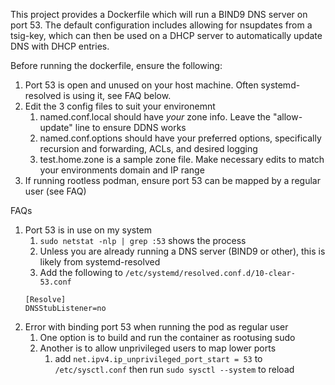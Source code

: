 This project provides a Dockerfile which will run a BIND9 DNS server on port 53. The default configuration includes allowing for nsupdates from a tsig-key, which can then be used on a DHCP server to automatically update DNS with DHCP entries.

Before running the dockerfile, ensure the following:
1. Port 53 is open and unused on your host machine. Often systemd-resolved is using it, see FAQ below.
2. Edit the 3 config files to suit your environemnt
	1. named.conf.local should have _your_ zone info. Leave the "allow-update" line to ensure DDNS works
	2. named.conf.options should have your preferred options, specifically recursion and forwarding, ACLs, and desired logging
	3. test.home.zone is a sample zone file. Make necessary edits to match your environments domain and IP range
3. If running rootless podman, ensure port 53 can be mapped by a regular user (see FAQ)



FAQs
1. Port 53 is in use on my system
	1. `sudo netstat -nlp | grep :53` shows the process
	2. Unless you are already running a DNS server (BIND9 or other), this is likely from systemd-resolved
	3. Add the following to `/etc/systemd/resolved.conf.d/10-clear-53.conf`
	```
	[Resolve]
	DNSStubListener=no
	```
2. Error with binding port 53 when running the pod as regular user
	1. One option is to build and run the container as rootusing sudo
	2. Another is to allow unprivileged users to map lower ports
		1. add `net.ipv4.ip_unprivileged_port_start = 53` to `/etc/sysctl.conf` then run `sudo sysctl --system` to reload


